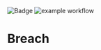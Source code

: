 ![Badge](https://img.shields.io/badge/version-v1.7-blue.svg)
![example workflow](https://github.com/github/docs/actions/workflows/My%20test%20workflow/badge.svg)

# Breach
